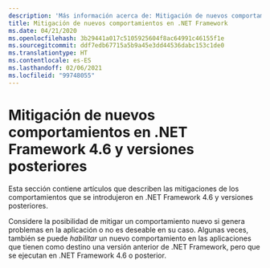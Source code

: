```yaml
---
description: 'Más información acerca de: Mitigación de nuevos comportamientos en .NET Framework 4.6 y versiones posteriores'
title: Mitigación de nuevos comportamientos en .NET Framework
ms.date: 04/21/2020
ms.openlocfilehash: 3b29441a017c5105925604f8ac64991c46155f1e
ms.sourcegitcommit: ddf7edb67715a5b9a45e3dd44536dabc153c1de0
ms.translationtype: HT
ms.contentlocale: es-ES
ms.lasthandoff: 02/06/2021
ms.locfileid: "99748055"
---
```

# <a name="mitigate-new-behaviors-in-net-framework-46-and-later"></a>Mitigación de nuevos comportamientos en .NET Framework 4.6 y versiones posteriores

Esta sección contiene artículos que describen las mitigaciones de los comportamientos que se introdujeron en .NET Framework 4.6 y versiones posteriores.

Considere la posibilidad de mitigar un comportamiento nuevo si genera problemas en la aplicación o no es deseable en su caso. Algunas veces, también se puede *habilitar* un nuevo comportamiento en las aplicaciones que tienen como destino una versión anterior de .NET Framework, pero que se ejecutan en .NET Framework 4.6 o posterior.
